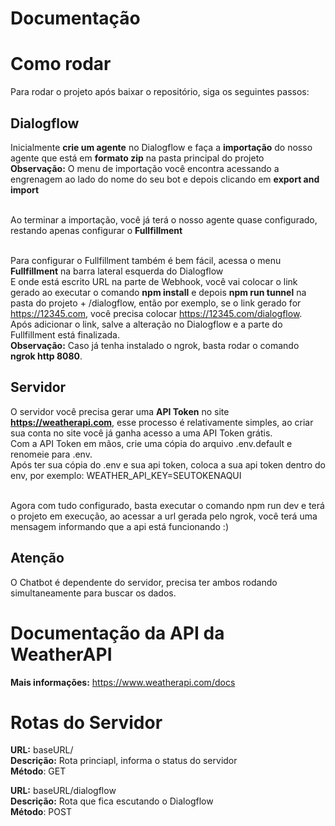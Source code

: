 # Documentação

# Como rodar

Para rodar o projeto após baixar o repositório, siga os seguintes passos:

## Dialogflow

Inicialmente <b>crie um agente</b> no Dialogflow e faça a <b>importação</b> do nosso agente que está em <b>formato zip</b> na pasta principal do projeto<br />
<b>Observação:</b> O menu de importação você encontra acessando a engrenagem ao lado do nome do seu bot e depois clicando em <b>export and import</b><br /><br />

Ao terminar a importação, você já terá o nosso agente quase configurado, restando apenas configurar o <b>Fullfillment</b><br /><br />

Para configurar o Fullfillment também é bem fácil, acessa o menu <b>Fullfillment</b> na barra lateral esquerda do Dialogflow<br/>
E onde está escrito URL na parte de Webhook, você vai colocar o link gerado ao executar o comando <b>npm install</b> e depois <b>npm run tunnel</b> na pasta do projeto + /dialogflow, então por exemplo, se o link gerado for https://12345.com, você precisa colocar https://12345.com/dialogflow. Após adicionar o link, salve a alteração no Dialogflow e a parte do Fullfillment está finalizada.<br />
<b>Observação:</b> Caso já tenha instalado o ngrok, basta rodar o comando <b>ngrok http 8080</b>.

## Servidor

O servidor você precisa gerar uma <b>API Token</b> no site <b>https://weatherapi.com</b>, esse processo é relativamente simples, ao criar sua conta no site você já ganha acesso a uma API Token grátis. <br />
Com a API Token em mãos, crie uma cópia do arquivo .env.default e renomeie para .env.<br />
Após ter sua cópia do .env e sua api token, coloca a sua api token dentro do env, por exemplo: WEATHER_API_KEY=SEUTOKENAQUI<br /><br />

Agora com tudo configurado, basta executar o comando npm run dev e terá o projeto em execução, ao acessar a url gerada pelo ngrok, você terá uma mensagem informando que a api está funcionando :)

## Atenção

O Chatbot é dependente do servidor, precisa ter ambos rodando simultaneamente para buscar os dados.

# Documentação da API da WeatherAPI

<b>Mais informações:</b> https://www.weatherapi.com/docs

# Rotas do Servidor

<b>URL:</b> baseURL/<br />
<b>Descrição:</b> Rota princiapl, informa o status do servidor<br />
<b>Método</b>: GET

<b>URL:</b> baseURL/dialogflow<br />
<b>Descrição:</b> Rota que fica escutando o Dialogflow<br />
<b>Método</b>: POST
